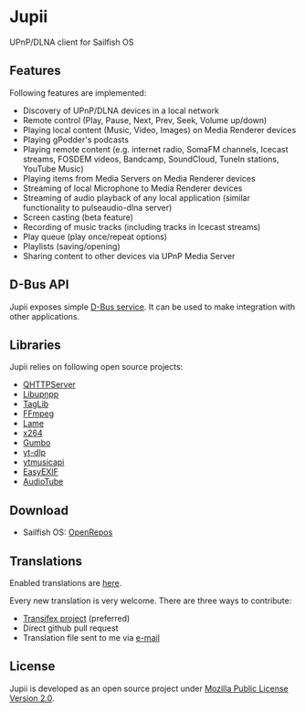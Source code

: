# Jupii

UPnP/DLNA client for Sailfish OS

## Features

Following features are implemented:

- Discovery of UPnP/DLNA devices in a local network
- Remote control (Play, Pause, Next, Prev, Seek, Volume up/down)
- Playing local content (Music, Video, Images) on Media Renderer devices
- Playing gPodder's podcasts
- Playing remote content (e.g. internet radio, SomaFM channels, Icecast streams, FOSDEM videos, Bandcamp, SoundCloud, TuneIn stations, YouTube Music)
- Playing items from Media Servers on Media Renderer devices
- Streaming of local Microphone to Media Renderer devices
- Streaming of audio playback of any local application (similar functionality to pulseaudio-dlna server)
- Screen casting (beta feature)
- Recording of music tracks (including tracks in Icecast streams)
- Play queue (play once/repeat options)
- Playlists (saving/opening)
- Sharing content to other devices via UPnP Media Server

## D-Bus API

Jupii exposes simple [D-Bus service](https://github.com/mkiol/Jupii/blob/master/dbus/jupii.xml).
It can be used to make integration with other applications.

## Libraries

Jupii relies on following open source projects:

- [QHTTPServer](https://github.com/nikhilm/qhttpserver)
- [Libupnpp](https://framagit.org/medoc92/libupnpp)
- [TagLib](http://taglib.org/)
- [FFmpeg](https://ffmpeg.org/)
- [Lame](https://lame.sourceforge.io/)
- [x264](https://www.videolan.org/developers/x264.html)
- [Gumbo](https://github.com/google/gumbo-parser)
- [yt-dlp](https://github.com/yt-dlp/yt-dlp)
- [ytmusicapi](https://github.com/sigma67/ytmusicapi)
- [EasyEXIF](https://github.com/mayanklahiri/easyexif)
- [AudioTube](https://github.com/KDE/audiotube)

## Download

- Sailfish OS: [OpenRepos](https://openrepos.net/content/mkiol/jupii)

## Translations

Enabled translations are [here](https://github.com/mkiol/Jupii/tree/master/translations).

Every new translation is very welcome. There are three ways to contribute:

- [Transifex project](https://www.transifex.com/mkiol/jupii) (preferred)
- Direct github pull request
- Translation file sent to me via [e-mail](mailto:jupii@mkiol.net)

## License

Jupii is developed as an open source project under [Mozilla Public License Version 2.0](https://www.mozilla.org/MPL/2.0/).
